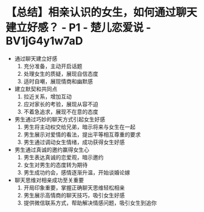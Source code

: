 # 【总结】相亲认识的女生，如何通过聊天建立好感？ - P1 - 楚儿恋爱说 - BV1jG4y1w7aD

-   通过聊天建立好感
    1.  充分准备，主动开启话题
    2.  处理女生的质疑，展现自信态度
    3.  适时自嘲，展现情商和幽默感
-   建立默契和共同点
    1.  拉近关系，增加互动
    2.  应对家长的考验，展现从容不迫
    3.  不着急追求，展现不在意的态度
-   男生通过巧妙的聊天方式引起女生好感
    1.  男生将主动权交给兄弟，暗示将来与女生在一起
    2.  男生展示对爱情的看法，提出平等相互尊重的要求
    3.  男生通过调动女生情绪，成功获得女生好感
-   男生通过真诚的邀约赢得女生心
    1.  男生表达真诚的恋爱观，暗示邀约
    2.  女生对男生的态度转为期待
    3.  男生成功约会，感情逐渐升温，开始谈婚论嫁
-   聊天思维对相亲成功至关重要
    1.  开局印象重要，掌握正确聊天思维轻松相亲
    2.  男生展示高情商的聊天技巧，吸引女生好感
    3.  提供微信联系方式，帮助解决情感问题，吸引女生到追你